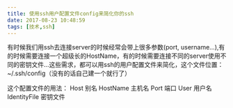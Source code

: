 ```yaml
---
title: 使用ssh用户配置文件config来简化你的ssh
date: 2017-08-23 10:48:59
tags: [技术,ssh]
---
```

有时候我们用ssh去连接server的时候经常会带上很多参数(port, username…),有的时候需要连接一个超级长的HostName，有的时候需要连接不同的server使用不同的密钥文件...这些需求，都可以用ssh的用户配置文件来简化，这个文件位置：~/.ssh/config（没有的话自己建一个就行了）
<!--more-->
这个配置文件的用法：
Host    别名
    HostName        主机名
    Port            端口
    User            用户名
    IdentityFile    密钥文件